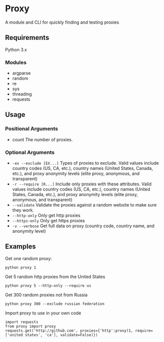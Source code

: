 # Proxy
A module and CLI for quickly finding and testing proxies

## Requirements
Python 3.x

### Modules
* argparse
* random
* re
* sys
* threading
* requests

## Usage 
### Positional Arguments
* count The number of proxies.
### Optional Arguments
* `-ex --exclude [EX...]` Types of proxies to exclude. Valid values include country codes (US, CA, etc.), country names (United States, Canada, etc.), and proxy anonymity levels (elite proxy, anonymous, and transparent)
* `-r --require [R...]` Include only proxies with these attributes. Valid values include country codes (US, CA, etc.), country names (United States, Canada, etc.), and proxy anonymity levels (elite proxy, anonymous, and transparent)
* `--validate` Validate the proxies against a random website to make sure they work.
* `--http-only` Only get http proxies
* `--https-only` Only get https proxies
* `-v --verbose` Get full data on proxy (country code, country name, and anonymity level)

## Examples
Get one random proxy:

`python proxy 1`

Get 5 random http proxies from the United States

`python proxy 5 --http-only --require us`

Get 300 random proxies not from Russia

`python proxy 300 --exclude russian federation`

Import proxy to use in your own code
```
import requests
from proxy import proxy
requests.get('http://github.com', proxies={'http':proxy(1, require=['united states', 'ca'], validate=False)})
```
